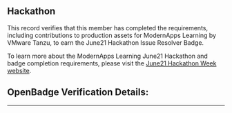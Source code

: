   

## Hackathon 

This record verifies that this member has completed the requirements, including contributions to production assets for ModernApps Learning by VMware Tanzu, to earn the June21 Hackathon Issue Resolver Badge.  

To learn more about the ModernApps Learning June21 Hackathon and badge completion requirements, please visit the [June21 Hackathon Week website](http://modernapps.ninja/june2021hackathon_hw3657/docs/courseintroduction/).

## OpenBadge Verification Details:  
---  
  

